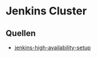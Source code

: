 # Jenkins Cluster



## Quellen 

* [jenkins-high-availability-setup](https://endocode.com/blog/2018/08/17/jenkins-high-availability-setup/)